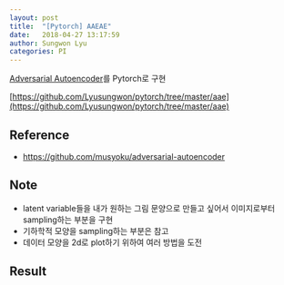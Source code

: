 ```yaml
---
layout: post
title:  "[Pytorch] AAEAE"
date:   2018-04-27 13:17:59
author: Sungwon Lyu
categories: PI
---
```


[Adversarial Autoencoder](https://lyusungwon.github.io/dl/2018/04/11/aae.html)를 Pytorch로 구현

[https://github.com/Lyusungwon/pytorch/tree/master/aae](https://github.com/Lyusungwon/pytorch/tree/master/aae)

## Reference
- https://github.com/musyoku/adversarial-autoencoder

## Note 
- latent variable들을 내가 원하는 그림 문양으로 만들고 싶어서 이미지로부터 sampling하는 부분을 구현
- 기하학적 모양을 sampling하는 부분은 참고
- 데이터 모양을 2d로 plot하기 위하여 여러 방법을 도전


## Result
<!-- -의도한 것
![image](/assets/images/vqvaepy2.png){: .center-image width="50px"}
-결과(...)
![image](/assets/images/vqvaepy1.png){: .center-image width="20px"}
-gmm prior

-result -->
